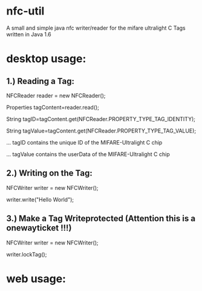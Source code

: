 nfc-util
========

A small and simple java nfc writer/reader for the mifare ultralight C Tags   written in Java 1.6


desktop usage: 
==============


1.) Reading a Tag:
------------------

NFCReader reader = new NFCReader();

Properties tagContent=reader.read();

String tagID=tagContent.get(NFCReader.PROPERTY_TYPE_TAG_IDENTITY); 

String tagValue=tagContent.get(NFCReader.PROPERTY_TYPE_TAG_VALUE); 



... tagID contains the unique ID of the MIFARE-Ultralight C chip

... tagValue contains the userData of the MIFARE-Ultralight C chip




2.) Writing on the Tag:
-----------------------

NFCWriter writer = new NFCWriter();

writer.write("Hello World");




3.) Make a Tag Writeprotected (Attention this is a onewayticket !!!)
--------------------------------------------------------------------


NFCWriter writer = new NFCWriter();

writer.lockTag();


web usage:
==========






